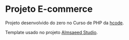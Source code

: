# Projeto E-commerce

Projeto desenvolvido do zero no Curso de PHP da [hcode](https://hcode.com.br/).

Template usado no projeto [Almsaeed Studio](https://almsaeedstudio.com).

